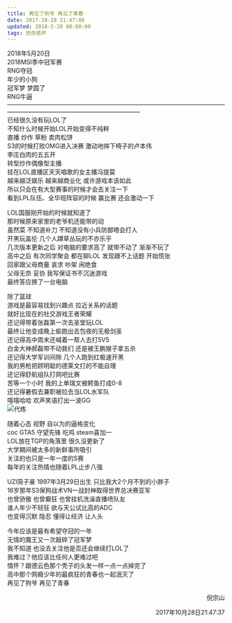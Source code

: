 ```yaml
---
title: 再见了狗爷 再见了青春
date: 2017-10-28 21:47:00
updated: 2018-5-20 00:00:00
tags: 忧伤感怀
---
```


2018年5月20日   
2018MSI季中冠军赛  
RNG夺冠  
年少的小狗  
冠军梦 梦圆了  
RNG牛逼  
——————————————————————————————————————————————————————————   
已经很久没有玩LOL了  
不知什么时候开始LOL开始变得不纯粹  
直播 炒作  草粉 卖肉松饼  
S3的时候打败OMG进入决赛 激动地摔下椅子的卢本伟  
李庄白肉的五五开  
转型炒作偶像型主播   
挂在LOL直播区天天唱歌的女主播冯提莫  
越来越泛娱乐 越来越商业化 或许游戏本该如此  
所以只会在有大型赛事的时候才会去关注一下  
看到LPL队伍、全华班阵容的时候 赢比赛 还会激动一下  
  
LOL国服刚开始的时候就知道了   
那时候原来家里的老爷机还能带的动  
虽然菜  不知道补刀 不知道没有小兵防御塔会打人  
开黑玩盖伦 几个人蹲草丛玩的不亦乐乎  
几次版本更新之后 对电脑的要求高了 就带不动了 渐渐不玩了  
高中之后 有次同学聚会 都在聊LOL 发现跟不上话题 开始慌张  
回家跟父母商量 哀求 吵架 闹绝食  
父母无奈 妥协 我写保证书不沉迷游戏   
最终答应换了一台电脑  
  
除了篮球  
游戏是最容易找到兴趣点 拉近关系的话题  
就好比现在的社交游戏王者荣耀  
还记得带着张磊第一次去圣堂玩LOL  
最终让他变成晚上偷跑出去包夜的无极剑圣  
还记得高中周末还喊着一帮人去打5V5  
白金大神郝磊带不动我们 还是被王鹏猴子拿五杀  
还记得大学军训间隙 几个人跑到红极速开黑  
我的男枪把顾明聪的德莱文打的不能自理  
还记得舒航组队打网吧比赛  
苦等一个小时 我的上单瑞文被鳄鱼打成0-8  
还记得暑假去兼职被拉去当LOL水军队  
嘻嘻哈哈 欢声笑语打出一波GG  
![代练](https://a4.qpic.cn/psb?/V11Dol0H410qoN/ZIEBpxqamBxf4m4FPy2iiSKUaopSBzAGTITOXkVuPt8!/b/dI8AAAAAAAAA&ek=1&kp=1&pt=0&bo=OASyBQAAAAAFB68!&tl=3&su=05344049&tm=1615723200&sce=0-12-12&rf=2-9)
  
随着心态 视野 自以为的逼格变化  
coc GTA5 守望先锋 吃鸡 steam喜加一  
LOL放在TGP的角落里 很久没更新了  
大学期间被太多的新鲜事所吸引  
关注的也只是一年一度的S赛  
每年的关注热情也随着LPL止步八强  
  
UZI简子豪 1997年3月29日出生 只比我大2个月不到的小胖子  
16岁那年S3保狗战术VN一战封神取得世界总决赛亚军  
也曾骄傲 也曾癫狂 也曾挂机洗澡直播喷队友  
谁人年少不轻狂 欲与天公试比高的ADC  
也变得沉默 隐忍 懂得让经济 让人头  
  
今年应该是最有希望夺冠的一年  
无情的魔王又一次敲碎了冠军梦  
我不知道 也没去关注他是否还会继续打LOL了  
我难过？他应该比任何人更难过吧  
情怀？跟德云色那个秃子的头发一样一点一点掉完了  
高中那个网瘾少年的最疯狂的青春也一起泯灭了  
再见了狗爷 再见了青春  

<p align="right">倪宗山</p>
<p align="right">2017年10月28日21:47:37</p>
